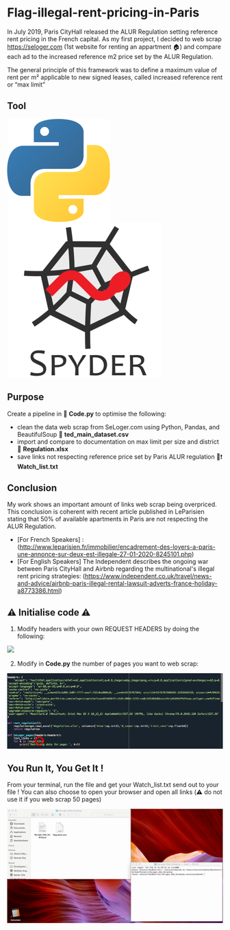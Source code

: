 # Flag-illegal-rent-pricing-in-Paris

In July 2019, Paris CityHall released the ALUR Regulation setting reference rent pricing in the French capital.
As my first project, I decided to web scrap https://seloger.com (1st website for renting an appartment :house:) and compare each ad to the increased reference m2 price set by the ALUR Regulation.

The general principle of this framework was to define a maximum value of rent per m² applicable to new signed leases, called increased reference rent or “max limit”

## Tool

![](/Media/P_logo.jpeg)
![](/Media/Spyder_logo.jpg)

## Purpose

Create a pipeline in :file_folder: **Code.py** to optimise the following:

- clean the data web scrap from SeLoger.com using Python, Pandas, and BeautifulSoup
        :file_folder: **ted_main_dataset.csv**
- import and compare to documentation on max limit per size and district
        :file_folder: **Regulation.xlsx**
- save links not respecting reference price set by Paris ALUR regulation
        :page_facing_up::heavy_exclamation_mark: **Watch_list.txt**

## Conclusion

My work shows an important amount of links web scrap being overpriced.
This conclusion is coherent with recent article published in LeParisien stating that 50% of available apartments in Paris are not respecting the ALUR Regulation.
- [For French Speakers] : (http://www.leparisien.fr/immobilier/encadrement-des-loyers-a-paris-une-annonce-sur-deux-est-illegale-27-01-2020-8245101.php)
- [For English Speakers] The Independent describes the ongoing war between Paris CityHall and Airbnb regarding the multinational's illegal rent pricing strategies: (https://www.independent.co.uk/travel/news-and-advice/airbnb-paris-illegal-rental-lawsuit-adverts-france-holiday-a8773386.html)

## :warning: Initialise code :warning:

1. Modify headers with your own REQUEST HEADERS by doing the following:

![](/Media/Request_Headers.gif)

2. Modify in **Code.py** the number of pages you want to web scrap:

![](/Media/Code_Screenshot.jpg)

## You Run It, You Get It !
From your terminal, run the file and get your Watch_list.txt send out to your file ! 
You can also choose to open your browser and open all links (:warning: do not use it if you web scrap 50 pages)

![](/Media/Execute_code.gif)